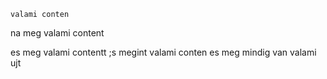 	valami conten
na meg valami content

es meg valami contentt
;s megint valami conten
es meg mindig van valami ujt
